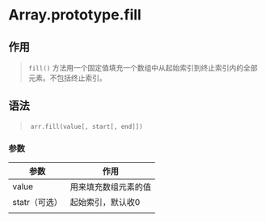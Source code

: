 #	Array.prototype.fill

##	作用

> `fill()` 方法用一个固定值填充一个数组中从起始索引到终止索引内的全部元素。不包括终止索引。

##	语法

> ​	`arr.fill(value[, start[, end]])`

###		参数

| 参数          | 作用                 |
| ------------- | -------------------- |
| value         | 用来填充数组元素的值 |
| statr（可选） | 起始索引，默认收0    |
|               |                      |

